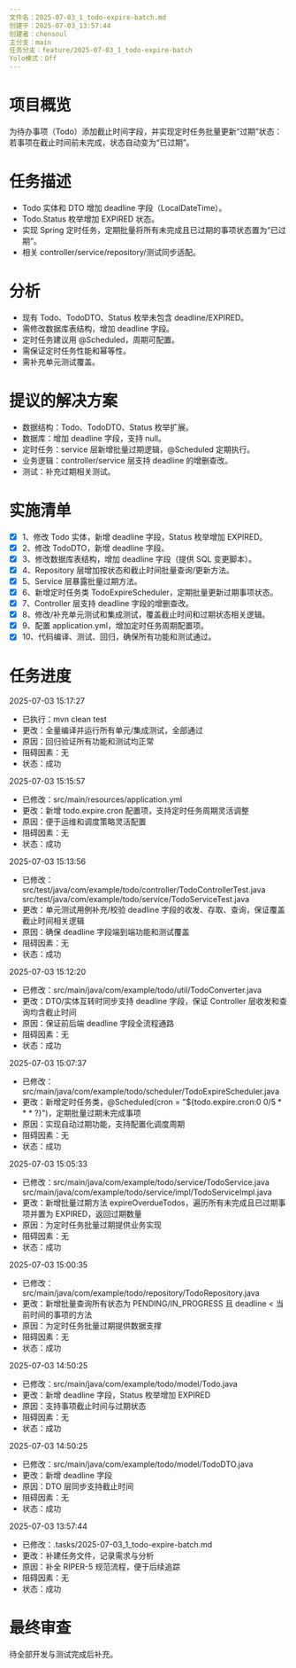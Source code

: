 ```yaml
---
文件名：2025-07-03_1_todo-expire-batch.md
创建于：2025-07-03_13:57:44
创建者：chensoul
主分支：main
任务分支：feature/2025-07-03_1_todo-expire-batch
Yolo模式：Off
---
```


# 项目概览

为待办事项（Todo）添加截止时间字段，并实现定时任务批量更新“过期”状态：若事项在截止时间前未完成，状态自动变为“已过期”。

# 任务描述

- Todo 实体和 DTO 增加 deadline 字段（LocalDateTime）。
- Todo.Status 枚举增加 EXPIRED 状态。
- 实现 Spring 定时任务，定期批量将所有未完成且已过期的事项状态置为“已过期”。
- 相关 controller/service/repository/测试同步适配。

# 分析

- 现有 Todo、TodoDTO、Status 枚举未包含 deadline/EXPIRED。
- 需修改数据库表结构，增加 deadline 字段。
- 定时任务建议用 @Scheduled，周期可配置。
- 需保证定时任务性能和幂等性。
- 需补充单元测试覆盖。

# 提议的解决方案

- 数据结构：Todo、TodoDTO、Status 枚举扩展。
- 数据库：增加 deadline 字段，支持 null。
- 定时任务：service 层新增批量过期逻辑，@Scheduled 定期执行。
- 业务逻辑：controller/service 层支持 deadline 的增删查改。
- 测试：补充过期相关测试。

# 实施清单

- [x] 1、修改 Todo 实体，新增 deadline 字段，Status 枚举增加 EXPIRED。
- [x] 2、修改 TodoDTO，新增 deadline 字段。
- [x] 3、修改数据库表结构，增加 deadline 字段（提供 SQL 变更脚本）。
- [x] 4、Repository 层增加按状态和截止时间批量查询/更新方法。
- [x] 5、Service 层暴露批量过期方法。
- [x] 6、新增定时任务类 TodoExpireScheduler，定期批量更新过期事项状态。
- [x] 7、Controller 层支持 deadline 字段的增删查改。
- [x] 8、修改/补充单元测试和集成测试，覆盖截止时间和过期状态相关逻辑。
- [x] 9、配置 application.yml，增加定时任务周期配置项。
- [x] 10、代码编译、测试、回归，确保所有功能和测试通过。

# 任务进度

2025-07-03 15:17:27
- 已执行：mvn clean test
- 更改：全量编译并运行所有单元/集成测试，全部通过
- 原因：回归验证所有功能和测试均正常
- 阻碍因素：无
- 状态：成功

2025-07-03 15:15:57
- 已修改：src/main/resources/application.yml
- 更改：新增 todo.expire.cron 配置项，支持定时任务周期灵活调整
- 原因：便于运维和调度策略灵活配置
- 阻碍因素：无
- 状态：成功

2025-07-03 15:13:56
- 已修改：src/test/java/com/example/todo/controller/TodoControllerTest.java src/test/java/com/example/todo/service/TodoServiceTest.java
- 更改：单元测试用例补充/校验 deadline 字段的收发、存取、查询，保证覆盖截止时间相关逻辑
- 原因：确保 deadline 字段端到端功能和测试覆盖
- 阻碍因素：无
- 状态：成功

2025-07-03 15:12:20
- 已修改：src/main/java/com/example/todo/util/TodoConverter.java
- 更改：DTO/实体互转时同步支持 deadline 字段，保证 Controller 层收发和查询均含截止时间
- 原因：保证前后端 deadline 字段全流程通路
- 阻碍因素：无
- 状态：成功

2025-07-03 15:07:37
- 已修改：src/main/java/com/example/todo/scheduler/TodoExpireScheduler.java
- 更改：新增定时任务类，@Scheduled(cron = "${todo.expire.cron:0 0/5 * * * ?}")，定期批量过期未完成事项
- 原因：实现自动过期功能，支持配置化调度周期
- 阻碍因素：无
- 状态：成功

2025-07-03 15:05:33
- 已修改：src/main/java/com/example/todo/service/TodoService.java src/main/java/com/example/todo/service/impl/TodoServiceImpl.java
- 更改：新增批量过期方法 expireOverdueTodos，遍历所有未完成且已过期事项并置为 EXPIRED，返回过期数量
- 原因：为定时任务批量过期提供业务实现
- 阻碍因素：无
- 状态：成功

2025-07-03 15:00:35
- 已修改：src/main/java/com/example/todo/repository/TodoRepository.java
- 更改：新增批量查询所有状态为 PENDING/IN_PROGRESS 且 deadline < 当前时间的事项的方法
- 原因：为定时任务批量过期提供数据支撑
- 阻碍因素：无
- 状态：成功


2025-07-03 14:50:25
- 已修改：src/main/java/com/example/todo/model/Todo.java
- 更改：新增 deadline 字段，Status 枚举增加 EXPIRED
- 原因：支持事项截止时间与过期状态
- 阻碍因素：无
- 状态：成功

2025-07-03 14:50:25
- 已修改：src/main/java/com/example/todo/model/TodoDTO.java
- 更改：新增 deadline 字段
- 原因：DTO 层同步支持截止时间
- 阻碍因素：无
- 状态：成功

2025-07-03 13:57:44
- 已修改：.tasks/2025-07-03_1_todo-expire-batch.md
- 更改：补建任务文件，记录需求与分析
- 原因：补全 RIPER-5 规范流程，便于后续追踪
- 阻碍因素：无
- 状态：成功

# 最终审查

待全部开发与测试完成后补充。
